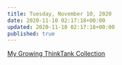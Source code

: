 ```yaml
---
title: Tuesday, November 10, 2020
date: 2020-11-10 02:17:18+00:00
updated: 2020-11-10 02:17:18+00:00
published: true
---
```


[My Growing ThinkTank Collection](/my-growing-thinktank-collection/)

